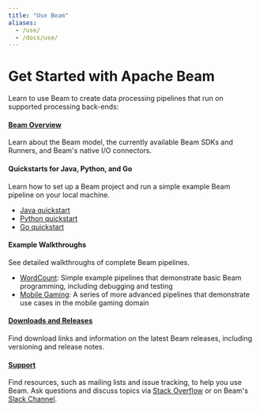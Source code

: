 ```yaml
---
title: "Use Beam"
aliases:
  - /use/
  - /docs/use/
---
```


<!--
Licensed under the Apache License, Version 2.0 (the "License");
you may not use this file except in compliance with the License.
You may obtain a copy of the License at

http://www.apache.org/licenses/LICENSE-2.0

Unless required by applicable law or agreed to in writing, software
distributed under the License is distributed on an "AS IS" BASIS,
WITHOUT WARRANTIES OR CONDITIONS OF ANY KIND, either express or implied.
See the License for the specific language governing permissions and
limitations under the License.
-->

# Get Started with Apache Beam

Learn to use Beam to create data processing pipelines that run on supported processing back-ends:

#### [Beam Overview](/get-started/beam-overview)

Learn about the Beam model, the currently available Beam SDKs and Runners, and Beam's native I/O connectors.

#### Quickstarts for Java, Python, and Go

Learn how to set up a Beam project and run a simple example Beam pipeline on your local machine.

* [Java quickstart](/get-started/quickstart-java)
* [Python quickstart](/get-started/quickstart-py)
* [Go quickstart](/get-started/quickstart-go)

#### Example Walkthroughs

See detailed walkthroughs of complete Beam pipelines.

- [WordCount](/get-started/wordcount-example): Simple example pipelines that demonstrate basic Beam programming, including debugging and testing
- [Mobile Gaming](/get-started/mobile-gaming-example): A series of more advanced pipelines that demonstrate use cases in the mobile gaming domain

#### [Downloads and Releases](/get-started/downloads)

Find download links and information on the latest Beam releases, including versioning and release notes.

#### [Support](/get-started/support)

Find resources, such as mailing lists and issue tracking, to help you use Beam. Ask questions and discuss topics via [Stack Overflow](https://stackoverflow.com/questions/tagged/apache-beam) or on Beam's [Slack Channel](https://apachebeam.slack.com).
